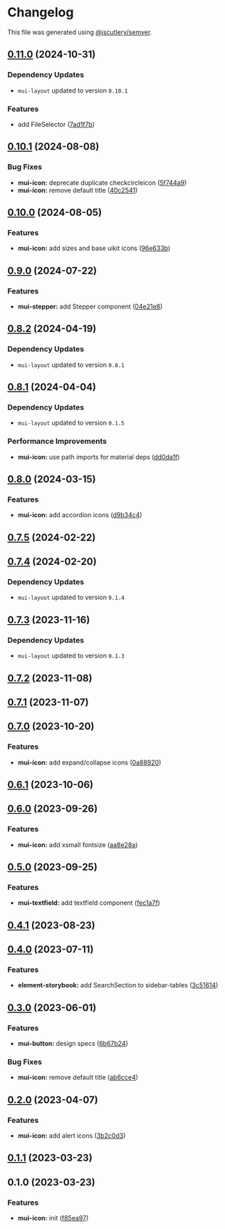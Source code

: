 # Changelog

This file was generated using [@jscutlery/semver](https://github.com/jscutlery/semver).

## [0.11.0](https://github.com/Availity/element/compare/@availity/mui-icon@0.10.1...@availity/mui-icon@0.11.0) (2024-10-31)

### Dependency Updates

* `mui-layout` updated to version `0.10.1`

### Features

* add FileSelector ([7ad1f7b](https://github.com/Availity/element/commit/7ad1f7bb364bbeb2048d2ff4c9b0a2b1a1e33777))

## [0.10.1](https://github.com/Availity/element/compare/@availity/mui-icon@0.10.0...@availity/mui-icon@0.10.1) (2024-08-08)


### Bug Fixes

* **mui-icon:** deprecate duplicate checkcircleicon ([5f744a9](https://github.com/Availity/element/commit/5f744a90014b7507511f012075cceeded54001e5))
* **mui-icon:** remove default title ([40c2541](https://github.com/Availity/element/commit/40c2541765cb6448db2bf3839fec08d974f0a5c1))

## [0.10.0](https://github.com/Availity/element/compare/@availity/mui-icon@0.9.0...@availity/mui-icon@0.10.0) (2024-08-05)


### Features

* **mui-icon:** add sizes and base uikit icons ([96e633b](https://github.com/Availity/element/commit/96e633b251c00e6b05057780910105c441fdc059))

## [0.9.0](https://github.com/Availity/element/compare/@availity/mui-icon@0.8.2...@availity/mui-icon@0.9.0) (2024-07-22)


### Features

* **mui-stepper:** add Stepper component ([04e21e8](https://github.com/Availity/element/commit/04e21e8f5117c79f0e110308482ed1277a9a16e7))

## [0.8.2](https://github.com/Availity/element/compare/@availity/mui-icon@0.8.1...@availity/mui-icon@0.8.2) (2024-04-19)

### Dependency Updates

* `mui-layout` updated to version `0.8.1`
## [0.8.1](https://github.com/Availity/element/compare/@availity/mui-icon@0.8.0...@availity/mui-icon@0.8.1) (2024-04-04)

### Dependency Updates

* `mui-layout` updated to version `0.1.5`

### Performance Improvements

* **mui-icon:** use path imports for material deps ([dd0da1f](https://github.com/Availity/element/commit/dd0da1faeb3d94e082880ac48f4ffbfd1ddf0260))

## [0.8.0](https://github.com/Availity/element/compare/@availity/mui-icon@0.7.5...@availity/mui-icon@0.8.0) (2024-03-15)


### Features

* **mui-icon:** add accordion icons ([d9b34c4](https://github.com/Availity/element/commit/d9b34c4d6cef8ff736fada962e3b87cf94fcfac5))

## [0.7.5](https://github.com/Availity/element/compare/@availity/mui-icon@0.7.4...@availity/mui-icon@0.7.5) (2024-02-22)

## [0.7.4](https://github.com/Availity/element/compare/@availity/mui-icon@0.7.3...@availity/mui-icon@0.7.4) (2024-02-20)

### Dependency Updates

* `mui-layout` updated to version `0.1.4`
## [0.7.3](https://github.com/Availity/element/compare/@availity/mui-icon@0.7.2...@availity/mui-icon@0.7.3) (2023-11-16)

### Dependency Updates

- `mui-layout` updated to version `0.1.3`

## [0.7.2](https://github.com/Availity/element/compare/@availity/mui-icon@0.7.1...@availity/mui-icon@0.7.2) (2023-11-08)

## [0.7.1](https://github.com/Availity/element/compare/@availity/mui-icon@0.7.0...@availity/mui-icon@0.7.1) (2023-11-07)

## [0.7.0](https://github.com/Availity/element/compare/@availity/mui-icon@0.6.1...@availity/mui-icon@0.7.0) (2023-10-20)

### Features

- **mui-icon:** add expand/collapse icons ([0a88920](https://github.com/Availity/element/commit/0a889203e15785beca2834d79d6d2bfc3425bfcd))

## [0.6.1](https://github.com/Availity/element/compare/@availity/mui-icon@0.6.0...@availity/mui-icon@0.6.1) (2023-10-06)

## [0.6.0](https://github.com/Availity/element/compare/@availity/mui-icon@0.5.0...@availity/mui-icon@0.6.0) (2023-09-26)

### Features

- **mui-icon:** add xsmall fontsize ([aa8e28a](https://github.com/Availity/element/commit/aa8e28a5a7514247db0f65d9120da2847663445a))

## [0.5.0](https://github.com/Availity/element/compare/@availity/mui-icon@0.4.1...@availity/mui-icon@0.5.0) (2023-09-25)

### Features

- **mui-textfield:** add textfield component ([fec1a7f](https://github.com/Availity/element/commit/fec1a7fedda2420577e29b6c0e264d244a91a00e))

## [0.4.1](https://github.com/Availity/element/compare/@availity/mui-icon@0.4.0...@availity/mui-icon@0.4.1) (2023-08-23)

## [0.4.0](https://github.com/Availity/element/compare/@availity/mui-icon@0.3.0...@availity/mui-icon@0.4.0) (2023-07-11)

### Features

- **element-storybook:** add SearchSection to sidebar-tables ([3c51614](https://github.com/Availity/element/commit/3c51614c4260f9ce7f2d2544a6c09d79317ac0b6))

## [0.3.0](https://github.com/Availity/element/compare/@availity/mui-icon@0.2.0...@availity/mui-icon@0.3.0) (2023-06-01)

### Features

- **mui-button:** design specs ([6b67b24](https://github.com/Availity/element/commit/6b67b24cdfef68e14daaeba18a5fd7d90af46a09))

### Bug Fixes

- **mui-icon:** remove default title ([ab6cce4](https://github.com/Availity/element/commit/ab6cce46037b43daae7f69739737cfb3b38ad8f6))

## [0.2.0](https://github.com/Availity/element/compare/@availity/mui-icon@0.1.1...@availity/mui-icon@0.2.0) (2023-04-07)

### Features

- **mui-icon:** add alert icons ([3b2c0d3](https://github.com/Availity/element/commit/3b2c0d3f61cb997c1a72430cf3b1df5c027a55b4))

## [0.1.1](https://github.com/Availity/element/compare/@availity/mui-icon@0.1.0...@availity/mui-icon@0.1.1) (2023-03-23)

## 0.1.0 (2023-03-23)

### Features

- **mui-icon:** init ([f85ea97](https://github.com/Availity/element/commit/f85ea9744a5a7f54eb8a81c439ac6a4b10c8cc33))
